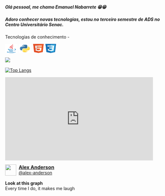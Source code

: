 ##### Olá pessoal, me chamo Emanuel Nabarrete 😁😁

##### Adoro conhecer novas tecnologias, estou no terceiro semestre de ADS no Centro Universitário Senac. 






Tecnologias de conhecimento - 

  <img align="center" alt="EmanuelJ" height="30" width="40" src="https://raw.githubusercontent.com/devicons/devicon/master/icons/java/java-original.svg"> <img align="center" alt="EmanuelP" height="30" width="40" src="https://raw.githubusercontent.com/devicons/devicon/master/icons/python/python-original.svg">  <img align="center" alt="Emanuel-HTML" height="30" width="40" src="https://raw.githubusercontent.com/devicons/devicon/master/icons/html5/html5-original.svg"><img align="center" alt="Emanuel css" height="30" width="40" src="https://raw.githubusercontent.com/devicons/devicon/master/icons/css3/css3-original.svg">

  <a href="https://www.linkedin.com/in/emanuel-nabarrete-de-souza-599907239/" target="_blank"><img src="https://img.shields.io/badge/-LinkedIn-%230077B5?style=for-the-badge&logo=linkedin&logoColor=white" target="_blank"></a>

[![Top Langs](https://github-readme-stats.vercel.app/api/top-langs/?username=Emanuelnabarrete&layout=donut-vertical&theme=transparent)](https://github.com/Emanuelnabarrete/github-readme-stats)

<div style="width:480px"><iframe allow="fullscreen" frameBorder="0" height="270" src="https://giphy.com/embed/FtlUfrq3pVZXVNjoxf/video" width="480"></iframe><a href="https://giphy.com/channel/alex-anderson" rel="noopener noreferrer" style="clear:both;display:inline-block;height:36px;line-height:18px;margin:10px 0;padding:0 0 0 44px;position:relative" target="_blank"><img alt="" src="https://media2.giphy.com/avatars/alex-anderson/25jKfB4c7gXy/80h.gif" style="height:36px;left:0;position:absolute;top:0;width:36px"/><div style="font-size:16px;font-weight:bold">Alex Anderson</div><div style="font-size:14px;font-weight:normal">@alex-anderson</div></a><p style="margin-top:6px"><strong>Look at this graph</strong><br/>Every time I do, it makes me laugh</p></div>
